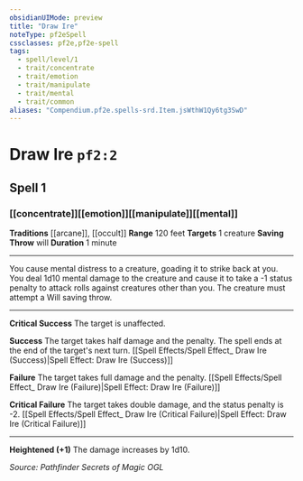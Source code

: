 ```yaml
---
obsidianUIMode: preview
title: "Draw Ire"
noteType: pf2eSpell
cssclasses: pf2e,pf2e-spell
tags:
  - spell/level/1
  - trait/concentrate
  - trait/emotion
  - trait/manipulate
  - trait/mental
  - trait/common
aliases: "Compendium.pf2e.spells-srd.Item.jsWthW1Qy6tg3SwD" 
---
```

# Draw Ire  `pf2:2`  
## Spell 1
### [[concentrate]][[emotion]][[manipulate]][[mental]]
**Traditions** [[arcane]], [[occult]]
**Range** 120 feet
**Targets** 1 creature
**Saving Throw**  will
**Duration** 1 minute
* * * 
You cause mental distress to a creature, goading it to strike back at you. You deal 1d10 mental damage to the creature and cause it to take a -1 status penalty to attack rolls against creatures other than you. The creature must attempt a Will saving throw.

* * *

**Critical Success** The target is unaffected.

**Success** The target takes half damage and the penalty. The spell ends at the end of the target's next turn. [[Spell Effects/Spell Effect_ Draw Ire (Success)|Spell Effect: Draw Ire (Success)]]

**Failure** The target takes full damage and the penalty. [[Spell Effects/Spell Effect_ Draw Ire (Failure)|Spell Effect: Draw Ire (Failure)]]

**Critical Failure** The target takes double damage, and the status penalty is -2. [[Spell Effects/Spell Effect_ Draw Ire (Critical Failure)|Spell Effect: Draw Ire (Critical Failure)]]

* * *

**Heightened (+1)** The damage increases by 1d10.

*Source: Pathfinder Secrets of Magic*
*OGL*